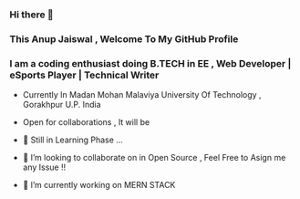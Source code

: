 ### Hi there 👋
### This Anup Jaiswal , Welcome To My GitHub Profile

### I am a coding enthusiast doing B.TECH in EE , Web Developer | eSports Player | Technical Writer
- Currently In Madan Mohan Malaviya University Of Technology , Gorakhpur U.P. India

- Open for collaborations , It will be 

- 🌱 Still in Learning Phase ...
- 👯 I’m looking to collaborate on in Open Source , Feel Free to Asign me any Issue !!
- 🔭 I’m currently working on MERN STACK

<!--
**janup2442/janup2442** is a ✨ _special_ ✨ repository because its `README.md` (this file) appears on your GitHub profile.

Here are some ideas to get you started:

- 🔭 I’m currently working on ...
- 🌱 I’m currently learning ...
- 👯 I’m looking to collaborate on ...
- 🤔 I’m looking for help with ...
- 💬 Ask me about ...
- 📫 How to reach me: ...
- 😄 Pronouns: ...
- ⚡ Fun fact: ...
-->
